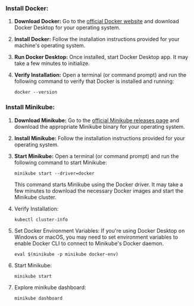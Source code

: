 ### Install Docker:

1. **Download Docker:**
   Go to the [official Docker website](https://www.docker.com/products/docker-desktop) and download Docker Desktop for your operating system.

2. **Install Docker:**
   Follow the installation instructions provided for your machine's operating system.

3. **Run Docker Desktop:**
   Once installed, start Docker Desktop app. It may take a few minutes to initialize.

4. **Verify Installation:**
   Open a terminal (or command prompt) and run the following command to verify that Docker is installed and running:
   ```
   docker --version
   ```


### Install Minikube:

1. **Download Minikube:**
   Go to the [official Minikube releases page](https://github.com/kubernetes/minikube/releases) and download the appropriate Minikube binary for your operating system.

2. **Install Minikube:**
   Follow the installation instructions provided for your operating system.

3. **Start Minikube:**
   Open a terminal (or command prompt) and run the following command to start Minikube:
   ```
   minikube start --driver=docker
   ```
   This command starts Minikube using the Docker driver. It may take a few minutes to download the necessary Docker images and start the Minikube cluster.

4. Verify Installation:
   ```
   kubectl cluster-info
   ```

5. Set Docker Environment Variables:
   If you're using Docker Desktop on Windows or macOS, you may need to set environment variables to enable Docker CLI to connect to Minikube's Docker daemon.
   ```
   eval $(minikube -p minikube docker-env)
   ```

6. Start Minikube:
   ```
   minikube start
   ```

7. Explore minikube dashboard:
   ```
   minikube dashboard
   ```
